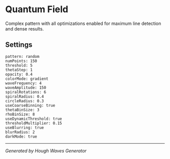 # Quantum Field

Complex pattern with all optimizations enabled for maximum line detection and dense results.

## Settings

```
pattern: random
numPoints: 150
threshold: 5
thetaStep: 1
opacity: 0.4
colorMode: gradient
waveFrequency: 4
waveAmplitude: 150
spiralRotations: 6
spiralRadius: 0.4
circleRadius: 0.3
useCoarseBinning: true
thetaBinSize: 3
rhoBinSize: 8
useDynamicThreshold: true
thresholdMultiplier: 0.15
useBlurring: true
blurRadius: 2
darkMode: true
```

---

*Generated by Hough Waves Generator*
